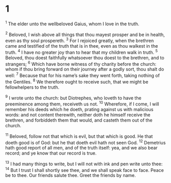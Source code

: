 # 1 
<sup class='bibleverse'>1</sup> The elder unto the wellbeloved Gaius, whom I love in the truth. 

<sup class='bibleverse'>2</sup> Beloved, I wish above all things that thou mayest prosper and be in health, even as thy soul prospereth. <sup class='bibleverse'>3</sup> For I rejoiced greatly, when the brethren came and testified of the truth that is in thee, even as thou walkest in the truth. <sup class='bibleverse'>4</sup> I have no greater joy than to hear that my children walk in truth. <sup class='bibleverse'>5</sup> Beloved, thou doest faithfully whatsoever thou doest to the brethren, and to strangers; <sup class='bibleverse'>6</sup> Which have borne witness of thy charity before the church: whom if thou bring forward on their journey after a godly sort, thou shalt do well: <sup class='bibleverse'>7</sup> Because that for his name’s sake they went forth, taking nothing of the Gentiles. <sup class='bibleverse'>8</sup> We therefore ought to receive such, that we might be fellowhelpers to the truth. 

<sup class='bibleverse'>9</sup> I wrote unto the church: but Diotrephes, who loveth to have the preeminence among them, receiveth us not. <sup class='bibleverse'>10</sup> Wherefore, if I come, I will remember his deeds which he doeth, prating against us with malicious words: and not content therewith, neither doth he himself receive the brethren, and forbiddeth them that would, and casteth them out of the church. 

<sup class='bibleverse'>11</sup> Beloved, follow not that which is evil, but that which is good. He that doeth good is of God: but he that doeth evil hath not seen God. <sup class='bibleverse'>12</sup> Demetrius hath good report of all men, and of the truth itself: yea, and we also bear record; and ye know that our record is true. 

<sup class='bibleverse'>13</sup> I had many things to write, but I will not with ink and pen write unto thee: <sup class='bibleverse'>14</sup> But I trust I shall shortly see thee, and we shall speak face to face. Peace be to thee. Our friends salute thee. Greet the friends by name. 